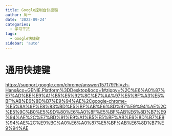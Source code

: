 ```yaml
---
title: Google控制台快捷键
author: 周一
date: '2022-09-24'
categories:
  - 学习干货
tags:
  - Google快捷键
sidebar: 'auto'
---
```


# 通用快捷键

https://support.google.com/chrome/answer/157179?hl=zh-Hans&co=GENIE.Platform%3DDesktop&oco=1#zippy=%2C%E6%A0%87%E7%AD%BE%E9%A1%B5%E5%92%8C%E7%AA%97%E5%8F%A3%E5%BF%AB%E6%8D%B7%E9%94%AE%2Cgoogle-chrome-%E5%8A%9F%E8%83%BD%E5%BF%AB%E6%8D%B7%E9%94%AE%2C%E5%9C%B0%E5%9D%80%E6%A0%8F%E5%BF%AB%E6%8D%B7%E9%94%AE%2C%E7%BD%91%E9%A1%B5%E5%BF%AB%E6%8D%B7%E9%94%AE%2C%E9%BC%A0%E6%A0%87%E5%BF%AB%E6%8D%B7%E9%94%AE
